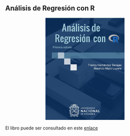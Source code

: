 ## Análisis de Regresión con R

<p align="center">
  <img src="images/cover.png" width="250">
</p>

El libro puede ser consultado en este [enlace](https://fhernanb.github.io/libro_regresion/) 

